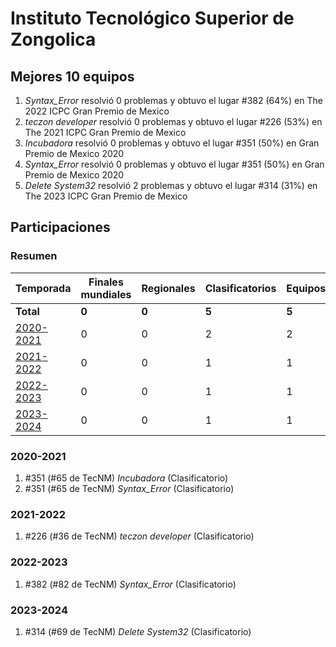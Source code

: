 # Instituto Tecnológico Superior de Zongolica

## Mejores 10 equipos

1. _Syntax_Error_ resolvió 0 problemas y obtuvo el lugar #382 (64%) en The 2022 ICPC Gran Premio de Mexico
1. _teczon developer_ resolvió 0 problemas y obtuvo el lugar #226 (53%) en The 2021 ICPC Gran Premio de Mexico
1. _Incubadora_ resolvió 0 problemas y obtuvo el lugar #351 (50%) en Gran Premio de Mexico 2020
1. _Syntax_Error_ resolvió 0 problemas y obtuvo el lugar #351 (50%) en Gran Premio de Mexico 2020
1. _Delete System32_ resolvió 2 problemas y obtuvo el lugar #314 (31%) en The 2023 ICPC Gran Premio de Mexico

## Participaciones

### Resumen

| Temporada | Finales mundiales | Regionales | Clasificatorios | Equipos |
| --- | --- | --- | --- | --- |
| **Total** | **0** | **0** | **5** | **5** |
| [2020-2021](#2020-2021) | 0 | 0 | 2 | 2 |
| [2021-2022](#2021-2022) | 0 | 0 | 1 | 1 |
| [2022-2023](#2022-2023) | 0 | 0 | 1 | 1 |
| [2023-2024](#2023-2024) | 0 | 0 | 1 | 1 |

### 2020-2021

1. #351 (#65 de TecNM) _Incubadora_ (Clasificatorio)
1. #351 (#65 de TecNM) _Syntax_Error_ (Clasificatorio)

### 2021-2022

1. #226 (#36 de TecNM) _teczon developer_ (Clasificatorio)

### 2022-2023

1. #382 (#82 de TecNM) _Syntax_Error_ (Clasificatorio)

### 2023-2024

1. #314 (#69 de TecNM) _Delete System32_ (Clasificatorio)



